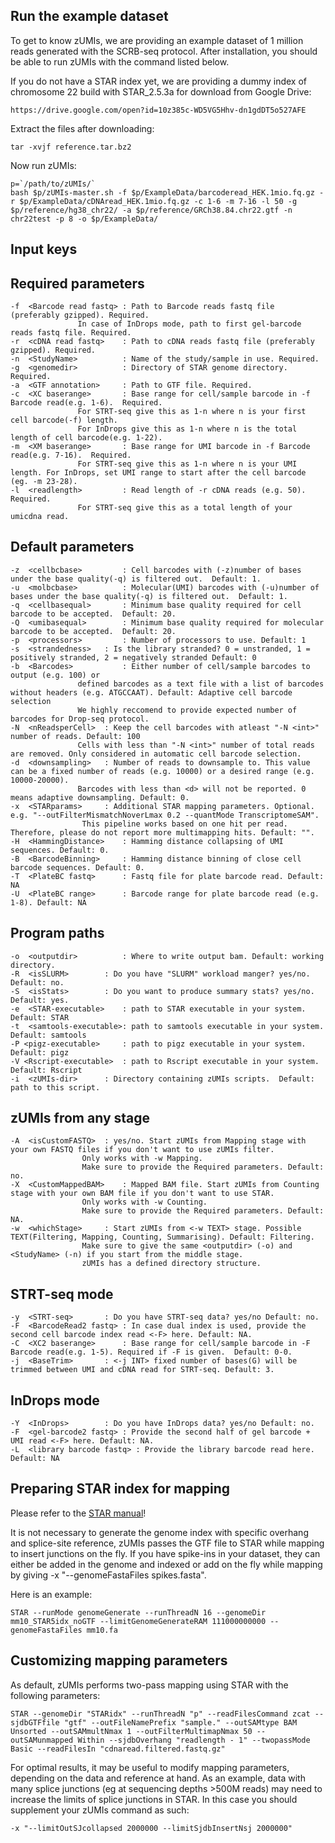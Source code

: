 ## Run the example dataset

To get to know zUMIs, we are providing an example dataset of 1 million reads generated with the SCRB-seq protocol.
After installation, you should be able to run zUMIs with the command listed below.

If you do not have a STAR index yet, we are providing a dummy index of chromosome 22 build with STAR_2.5.3a for download from Google Drive:

```
https://drive.google.com/open?id=10z385c-WD5VG5Hhv-dn1gdDT5o527AFE
```
Extract the files after downloading:
```
tar -xvjf reference.tar.bz2
``` 

Now run zUMIs:
```
p=`/path/to/zUMIs/`
bash $p/zUMIs-master.sh -f $p/ExampleData/barcoderead_HEK.1mio.fq.gz -r $p/ExampleData/cDNAread_HEK.1mio.fq.gz -c 1-6 -m 7-16 -l 50 -g $p/reference/hg38_chr22/ -a $p/reference/GRCh38.84.chr22.gtf -n chr22test -p 8 -o $p/ExampleData/
```

## Input keys

## Required parameters ##

	-f  <Barcode read fastq> : Path to Barcode reads fastq file (preferably gzipped). Required.
				   In case of InDrops mode, path to first gel-barcode reads fastq file. Required.
	-r  <cDNA read fastq>    : Path to cDNA reads fastq file (preferably gzipped). Required.
	-n  <StudyName>          : Name of the study/sample in use. Required.
	-g  <genomedir>          : Directory of STAR genome directory.  Required.
	-a  <GTF annotation>     : Path to GTF file. Required.
	-c  <XC baserange>       : Base range for cell/sample barcode in -f Barcode read(e.g. 1-6).  Required.
				   For STRT-seq give this as 1-n where n is your first cell barcode(-f) length.
				   For InDrops give this as 1-n where n is the total length of cell barcode(e.g. 1-22).
	-m  <XM baserange>       : Base range for UMI barcode in -f Barcode read(e.g. 7-16).  Required.
				   For STRT-seq give this as 1-n where n is your UMI length. For InDrops, set UMI range to start after the cell barcode (eg. -m 23-28).
	-l  <readlength>         : Read length of -r cDNA reads (e.g. 50).  Required.
				   For STRT-seq give this as a total length of your umicdna read.

## Default parameters ##
	-z  <cellbcbase>         : Cell barcodes with (-z)number of bases under the base quality(-q) is filtered out.  Default: 1.
	-u  <molbcbase>          : Molecular(UMI) barcodes with (-u)number of bases under the base quality(-q) is filtered out.  Default: 1.
	-q  <cellbasequal>       : Minimum base quality required for cell barcode to be accepted.  Default: 20.
	-Q  <umibasequal>        : Minimum base quality required for molecular barcode to be accepted.  Default: 20.
	-p  <processors>         : Number of processors to use. Default: 1
	-s  <strandedness>	 : Is the library stranded? 0 = unstranded, 1 = positively stranded, 2 = negatively stranded Default: 0
	-b  <Barcodes>           : Either number of cell/sample barcodes to output (e.g. 100) or
				   defined barcodes as a text file with a list of barcodes without headers (e.g. ATGCCAAT). Default: Adaptive cell barcode selection
				   We highly reccomend to provide expected number of barcodes for Drop-seq protocol.
	-N  <nReadsperCell>	 : Keep the cell barcodes with atleast "-N <int>" number of reads. Default: 100
				   Cells with less than "-N <int>" number of total reads are removed. Only considered in automatic cell barcode selection.
	-d  <downsampling>	 : Number of reads to downsample to. This value can be a fixed number of reads (e.g. 10000) or a desired range (e.g. 10000-20000). 
				   Barcodes with less than <d> will not be reported. 0 means adaptive downsampling. Default: 0.
	-x  <STARparams>	 : Additional STAR mapping parameters. Optional. e.g. "--outFilterMismatchNoverLmax 0.2 --quantMode TranscriptomeSAM".
					This pipeline works based on one hit per read. Therefore, please do not report more multimapping hits. Default: "".
	-H  <HammingDistance>    : Hamming distance collapsing of UMI sequences. Default: 0.
	-B  <BarcodeBinning>     : Hamming distance binning of close cell barcode sequences. Default: 0.
    -T  <PlateBC fastq>      : Fastq file for plate barcode read. Default: NA
    -U  <PlateBC range>      : Barcode range for plate barcode read (e.g. 1-8). Default: NA


## Program paths ##
	-o  <outputdir>          : Where to write output bam. Default: working directory.
	-R  <isSLURM>		 : Do you have "SLURM" workload manger? yes/no. Default: no.
	-S  <isStats>		 : Do you want to produce summary stats? yes/no. Default: yes.
	-e  <STAR-executable>	 : path to STAR executable in your system. Default: STAR
	-t  <samtools-executable>: path to samtools executable in your system. Default: samtools
	-P <pigz-executable>	 : path to pigz executable in your system. Default: pigz
	-V <Rscript-executable>	 : path to Rscript executable in your system. Default: Rscript
	-i  <zUMIs-dir>   	 : Directory containing zUMIs scripts.  Default: path to this script.
	
## zUMIs from any stage ##
	-A  <isCustomFASTQ>	 : yes/no. Start zUMIs from Mapping stage with your own FASTQ files if you don't want to use zUMIs filter.
					Only works with -w Mapping.
					Make sure to provide the Required parameters. Default: no.
	-X  <CustomMappedBAM>	 : Mapped BAM file. Start zUMIs from Counting stage with your own BAM file if you don't want to use STAR.
					Only works with -w Counting.
					Make sure to provide the Required parameters. Default: NA.
	-w  <whichStage>   	 : Start zUMIs from <-w TEXT> stage. Possible TEXT(Filtering, Mapping, Counting, Summarising). Default: Filtering.
					Make sure to give the same <outputdir> (-o) and <StudyName> (-n) if you start from the middle stage.
					zUMIs has a defined directory structure.

## STRT-seq mode ##
	-y  <STRT-seq>		 : Do you have STRT-seq data? yes/no Default: no.
	-F  <BarcodeRead2 fastq> : In case dual index is used, provide the second cell barcode index read <-F> here. Default: NA.
	-C  <XC2 baserange> 	 : Base range for cell/sample barcode in -F Barcode read(e.g. 1-5). Required if -F is given.  Default: 0-0.
	-j  <BaseTrim>		 : <-j INT> fixed number of bases(G) will be trimmed between UMI and cDNA read for STRT-seq. Default: 3.

## InDrops mode ##
	-Y  <InDrops>		 : Do you have InDrops data? yes/no Default: no.
	-F  <gel-barcode2 fastq> : Provide the second half of gel barcode + UMI read <-F> here. Default: NA.
	-L  <library barcode fastq> : Provide the library barcode read here. Default: NA

## Preparing STAR index for mapping

Please refer to the [STAR manual](https://github.com/alexdobin/STAR/blob/master/doc/STARmanual.pdf)!

It is not necessary to generate the genome index with specific overhang and splice-site reference, zUMIs passes the GTF file to STAR while mapping to insert junctions on the fly. If you have spike-ins in your dataset, they can either be added in the genome and indexed or add on the fly while mapping by giving -x "--genomeFastaFiles spikes.fasta".

Here is an example:

```
STAR --runMode genomeGenerate --runThreadN 16 --genomeDir mm10_STAR5idx_noGTF --limitGenomeGenerateRAM 111000000000 --genomeFastaFiles mm10.fa
```

## Customizing mapping parameters

As default, zUMIs performs two-pass mapping using STAR with the following parameters:

```
STAR --genomeDir "STARidx" --runThreadN "p" --readFilesCommand zcat --sjdbGTFfile "gtf" --outFileNamePrefix "sample." --outSAMtype BAM Unsorted --outSAMmultNmax 1 --outFilterMultimapNmax 50 --outSAMunmapped Within --sjdbOverhang "readlength - 1" --twopassMode Basic --readFilesIn "cdnaread.filtered.fastq.gz"
```

For optimal results, it may be useful to modify mapping parameters, depending on the data and reference at hand.
As an example, data with many splice junctions (eg at sequencing depths >500M reads) may need to increase the limits of splice junctions in STAR. In this case you should supplement your zUMIs command as such:

```
-x "--limitOutSJcollapsed 2000000 --limitSjdbInsertNsj 2000000"
```